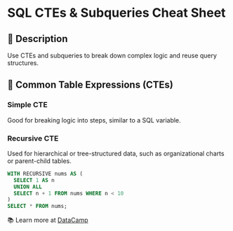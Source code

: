 # SQL CTEs & Subqueries Cheat Sheet

## 📌 Description
Use CTEs and subqueries to break down complex logic and reuse query structures.

## 🔄 Common Table Expressions (CTEs)
### Simple CTE
Good for breaking logic into steps, similar to a SQL variable.

### Recursive CTE
Used for hierarchical or tree-structured data, such as organizational charts or parent-child tables.

```sql
WITH RECURSIVE nums AS (
  SELECT 1 AS n
  UNION ALL
  SELECT n + 1 FROM nums WHERE n < 10
)
SELECT * FROM nums;
```

📚 Learn more at [DataCamp](https://www.datacamp.com/tutorial/sql-cte-recursive)
